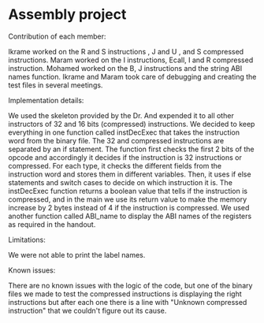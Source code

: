 # Assembly project
Contribution of each member:

Ikrame worked on the R and S instructions , J and U , and S compressed instructions.
Maram worked on the I instructions, Ecall, I and R compressed instruction.
Mohamed worked on the B, J instructions and the string ABI names function.
Ikrame and Maram took care of debugging and creating the test files in several meetings.  

Implementation details: 

We used the skeleton provided by the Dr. And expended it to all other instructors of 32 and 16 bits (compressed) instructions. We decided to keep everything in one function called instDecExec that takes the instruction word from the binary file. The 32 and compressed instructions are separated by an if statement. The function first checks the first 2 bits of the opcode and accordingly it decides if the instruction is 32 instructions or compressed. For each type, it checks the different fields from the instruction word and stores them in different variables. Then, it uses if else statements and switch cases to decide on which instruction it is.
The instDecExec function returns a boolean value that tells if the instruction is compressed, and in the main we use its return value to make the memory increase by 2 bytes instead of 4 if the instruction is compressed.
We used another function called ABI_name to display the ABI names of the registers as required in the handout. 

Limitations: 

We were not able to print the label names. 

Known issues: 

There are no known issues with the logic of the code, but one of the binary files we made to test the compressed instructions is displaying the right instructions but after each one there is a line with "Unknown compressed instruction" that we couldn't figure out its cause. 

 
